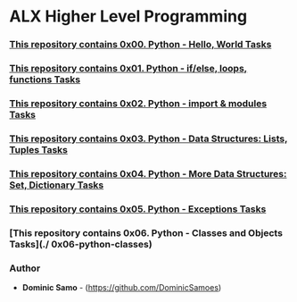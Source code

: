 # ALX Higher Level Programming

### [This repository contains 0x00. Python - Hello, World Tasks](./0x00-python-hello_world)

### [This repository contains 0x01. Python - if/else, loops, functions Tasks](./0x01-python-if_else_loops_functions)

### [This repository contains 0x02. Python - import & modules Tasks](./0x02-python-import_modules)

### [This repository contains  0x03. Python - Data Structures: Lists, Tuples Tasks](./0x03-python-data_structures)

### [This repository contains 0x04. Python - More Data Structures: Set, Dictionary Tasks](./0x04-python-more_data_structures)

### [This repository contains 0x05. Python - Exceptions Tasks](./0x05-python-exceptions)

### [This repository contains 0x06. Python - Classes and Objects Tasks](./ 0x06-python-classes)

### Author
* **Dominic Samo** - (https://github.com/DominicSamoes)
